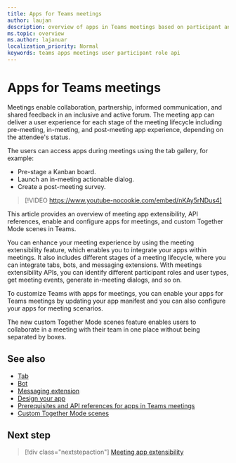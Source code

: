 ```yaml
---
title: Apps for Teams meetings 
author: laujan
description: overview of apps in Teams meetings based on participant and user role
ms.topic: overview
ms.author: lajanuar
localization_priority: Normal
keywords: teams apps meetings user participant role api  
---
```


# Apps for Teams meetings

Meetings enable collaboration, partnership, informed communication, and shared feedback in an inclusive and active forum. The meeting app can deliver a user experience for each stage of the meeting lifecycle including pre-meeting, in-meeting, and post-meeting app experience, depending on the attendee's status.

The users can access apps during meetings using the tab gallery, for example:

* Pre-stage a Kanban board.
* Launch an in-meeting actionable dialog.
* Create a post-meeting survey.

> [!VIDEO https://www.youtube-nocookie.com/embed/nKAy5rNDus4]

This article provides an overview of meeting app extensibility, API references, enable and configure apps for meetings, and custom Together Mode scenes in Teams.

You can enhance your meeting experience by using the meeting extensibility feature, which enables you to integrate your apps within meetings. It also includes different stages of a meeting lifecycle, where you can integrate tabs, bots, and messaging extensions. With meetings extensibility APIs, you can identify different participant roles and user types, get meeting events, generate in-meeting dialogs, and so on.

To customize Teams with apps for meetings, you can enable your apps for Teams meetings by updating your app manifest and you can also configure your apps for meeting scenarios.

The new custom Together Mode scenes feature enables users to collaborate in a meeting with their team in one place without being separated by boxes.

## See also

* [Tab](../tabs/what-are-tabs.md#understand-how-tabs-work)
* [Bot](../bots/what-are-bots.md)
* [Messaging extension](../messaging-extensions/what-are-messaging-extensions.md)
* [Design your app](../apps-in-teams-meetings/design/designing-apps-in-meetings.md)
* [Prerequisites and API references for apps in Teams meetings](create-apps-for-teams-meetings.md)
* [Custom Together Mode scenes](~/apps-in-teams-meetings/teams-together-mode.md)

## Next step

> [!div class="nextstepaction"]
> [Meeting app extensibility](meeting-app-extensibility.md)

